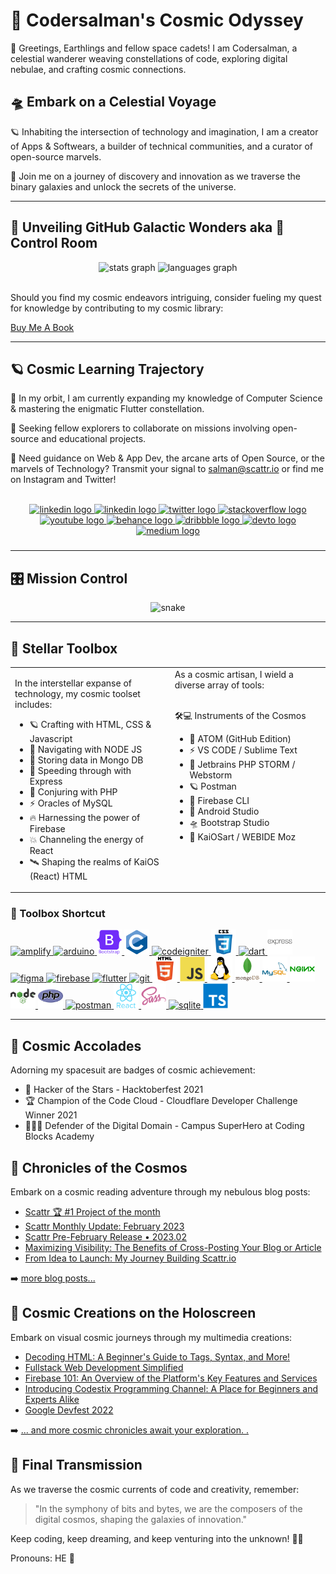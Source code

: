 # 🚀 Codersalman's Cosmic Odyssey

🌌 Greetings, Earthlings and fellow space cadets! I am Codersalman, a celestial wanderer weaving constellations of code, exploring digital nebulae, and crafting cosmic connections.

## 🛸 Embark on a Celestial Voyage

🪐 Inhabiting the intersection of technology and imagination, I am a creator of Apps & Softwears, a builder of technical communities, and a curator of open-source marvels.

🚀 Join me on a journey of discovery and innovation as we traverse the binary galaxies and unlock the secrets of the universe.

<hr>

## 🌟 Unveiling GitHub Galactic Wonders aka 📡 Control Room 

<div align="center">
  <img src="https://github-readme-stats.vercel.app/api?username=codersalman&hide_title=true&hide_rank=true&show_icons=true&include_all_commits=true&count_private=true&disable_animations=false&theme=vue-dark&locale=en&hide_border=true&order=1" height="150" alt="stats graph"  />
  <img src="https://github-readme-stats.vercel.app/api/top-langs?username=codersalman&locale=en&hide_title=true&layout=compact&card_width=320&langs_count=5&theme=vue-dark&hide_border=true&order=2" height="150" alt="languages graph"  />
</div>
<br>


Should you find my cosmic endeavors intriguing, consider fueling my quest for knowledge by contributing to my cosmic library:

[Buy Me A Book](link_to_support_page)

<hr>

## 🪐 Cosmic Learning Trajectory

🌱 In my orbit, I am currently expanding my knowledge of Computer Science & mastering the enigmatic Flutter constellation.

👯 Seeking fellow explorers to collaborate on missions involving open-source and educational projects.

💬 Need guidance on Web & App Dev, the arcane arts of Open Source, or the marvels of Technology? Transmit your signal to salman@scattr.io or find me on Instagram and Twitter!

<br clear="both">

<div align="center">
   <a href="https://peerlist.io/codersalman" target="_blank">
    <img src="https://github-readme-badge.peerlist.io/api/codersalman?style=for-the-badge" height="40" alt="linkedin logo"  />
  </a>
  <a href="https://www.linkedin.com/in/devsalmanshaikh/" target="_blank">
    <img src="https://img.shields.io/static/v1?message=LinkedIn&logo=linkedin&label=&color=0077B5&logoColor=white&labelColor=&style=for-the-badge" height="40" alt="linkedin logo"  />
  </a>
  
  <a href="https://twitter.com/codersalman_" target="_blank">
    <img src="https://img.shields.io/static/v1?message=Twitter&logo=twitter&label=&color=1DA1F2&logoColor=white&labelColor=&style=for-the-badge" height="40" alt="twitter logo"  />
  </a>
  <a href="https://stackoverflow.com/users/16240219/salman-shaikh" target="_blank">
    <img src="https://img.shields.io/static/v1?message=Stackoverflow&logo=stackoverflow&label=&color=FE7A16&logoColor=white&labelColor=&style=for-the-badge" height="40" alt="stackoverflow logo"  />
  </a>
  <a href="https://youtube.com/codersalman" target="_blank">
    <img src="https://img.shields.io/static/v1?message=Youtube&logo=youtube&label=&color=FF0000&logoColor=white&labelColor=&style=for-the-badge" height="40" alt="youtube logo"  />
  </a>
  <a href="https://behance.net/codersalman" target="_blank">
    <img src="https://img.shields.io/static/v1?message=Behance&logo=behance&label=&color=1769ff&logoColor=white&labelColor=&style=for-the-badge" height="40" alt="behance logo"  />
  </a>
  <a href="https://dribbble.com/codersalman?ref=peerlist" target="_blank">
    <img src="https://img.shields.io/static/v1?message=Dribbble&logo=dribbble&label=&color=EA4C89&logoColor=white&labelColor=&style=for-the-badge" height="40" alt="dribbble logo"  />
  </a>
  <a href="https://dev.to/codersalman" target="_blank">
    <img src="https://img.shields.io/static/v1?message=dev.to&logo=dev.to&label=&color=0A0A0A&logoColor=white&labelColor=&style=for-the-badge" height="40" alt="devto logo"  />
  </a>
  <a href="https://medium.com/@codersalman?ref=github_readme" target="_blank">
    <img src="https://img.shields.io/static/v1?message=Medium&logo=medium&label=&color=12100E&logoColor=white&labelColor=&style=for-the-badge" height="40" alt="medium logo"  />
  </a>
</div>

###

<hr>

## 🎛️ Mission Control

<p align="center">
  <img src="https://github.com/codersalman/codersalman/raw/output/github-contribution-grid-snake.svg" alt="snake"></center>
</p>

<hr>

## 🌌 Stellar Toolbox
<table align="center"><tr ><td valign="top" width="20%">

In the interstellar expanse of technology, my cosmic toolset includes:<br>
- 🪐 Crafting with HTML, CSS & Javascript
- 🚀 Navigating with NODE JS
- 🌌 Storing data in Mongo DB
- 💫 Speeding through with Express
- 🌠 Conjuring with PHP
- ⚡ Oracles of MySQL
- 🔥 Harnessing the power of Firebase
- 💥 Channeling the energy of React
- 🛰️ Shaping the realms of KaiOS (React) HTML

</td>
<td valign="top" width="20%">
As a cosmic artisan, I wield a diverse array of tools:

<br>
<br>

🛠💻 Instruments of the Cosmos


- 🌟 ATOM (GitHub Edition)
- ⚡ VS CODE / Sublime Text
- 🌠 Jetbrains PHP STORM / Webstorm
- 🪐 Postman
- 💫 Firebase CLI
- 🚀 Android Studio
- 🛸 Bootstrap Studio
- 🌌 KaiOSart / WEBIDE Moz
</td>
</table>

### 🔧 Toolbox Shortcut
 
<p align="left"> <a href="https://aws.amazon.com/amplify/" target="_blank" rel="noreferrer"> <img src="https://docs.amplify.aws/assets/logo-dark.svg" alt="amplify" width="40" height="40"/> </a> <a href="https://www.arduino.cc/" target="_blank" rel="noreferrer"> <img src="https://cdn.worldvectorlogo.com/logos/arduino-1.svg" alt="arduino" width="40" height="40"/> </a> <a href="https://getbootstrap.com" target="_blank" rel="noreferrer"> <img src="https://raw.githubusercontent.com/devicons/devicon/master/icons/bootstrap/bootstrap-plain-wordmark.svg" alt="bootstrap" width="40" height="40"/> </a> <a href="https://www.cprogramming.com/" target="_blank" rel="noreferrer"> <img src="https://raw.githubusercontent.com/devicons/devicon/master/icons/c/c-original.svg" alt="c" width="40" height="40"/> </a> <a href="https://codeigniter.com" target="_blank" rel="noreferrer"> <img src="https://cdn.worldvectorlogo.com/logos/codeigniter.svg" alt="codeigniter" width="40" height="40"/> </a> <a href="https://www.w3schools.com/css/" target="_blank" rel="noreferrer"> <img src="https://raw.githubusercontent.com/devicons/devicon/master/icons/css3/css3-original-wordmark.svg" alt="css3" width="40" height="40"/> </a> <a href="https://dart.dev" target="_blank" rel="noreferrer"> <img src="https://www.vectorlogo.zone/logos/dartlang/dartlang-icon.svg" alt="dart" width="40" height="40"/> </a> <a href="https://expressjs.com" target="_blank" rel="noreferrer"> <img src="https://raw.githubusercontent.com/devicons/devicon/master/icons/express/express-original-wordmark.svg" alt="express" width="40" height="40"/> </a> <a href="https://www.figma.com/" target="_blank" rel="noreferrer"> <img src="https://www.vectorlogo.zone/logos/figma/figma-icon.svg" alt="figma" width="40" height="40"/> </a> <a href="https://firebase.google.com/" target="_blank" rel="noreferrer"> <img src="https://www.vectorlogo.zone/logos/firebase/firebase-icon.svg" alt="firebase" width="40" height="40"/> </a> <a href="https://flutter.dev" target="_blank" rel="noreferrer"> <img src="https://www.vectorlogo.zone/logos/flutterio/flutterio-icon.svg" alt="flutter" width="40" height="40"/> </a> <a href="https://git-scm.com/" target="_blank" rel="noreferrer"> <img src="https://www.vectorlogo.zone/logos/git-scm/git-scm-icon.svg" alt="git" width="40" height="40"/> </a> <a href="https://www.w3.org/html/" target="_blank" rel="noreferrer"> <img src="https://raw.githubusercontent.com/devicons/devicon/master/icons/html5/html5-original-wordmark.svg" alt="html5" width="40" height="40"/> </a> <a href="https://developer.mozilla.org/en-US/docs/Web/JavaScript" target="_blank" rel="noreferrer"> <img src="https://raw.githubusercontent.com/devicons/devicon/master/icons/javascript/javascript-original.svg" alt="javascript" width="40" height="40"/> </a> <a href="https://www.linux.org/" target="_blank" rel="noreferrer"> <img src="https://raw.githubusercontent.com/devicons/devicon/master/icons/linux/linux-original.svg" alt="linux" width="40" height="40"/> </a> <a href="https://www.mongodb.com/" target="_blank" rel="noreferrer"> <img src="https://raw.githubusercontent.com/devicons/devicon/master/icons/mongodb/mongodb-original-wordmark.svg" alt="mongodb" width="40" height="40"/> </a> <a href="https://www.mysql.com/" target="_blank" rel="noreferrer"> <img src="https://raw.githubusercontent.com/devicons/devicon/master/icons/mysql/mysql-original-wordmark.svg" alt="mysql" width="40" height="40"/> </a> <a href="https://www.nginx.com" target="_blank" rel="noreferrer"> <img src="https://raw.githubusercontent.com/devicons/devicon/master/icons/nginx/nginx-original.svg" alt="nginx" width="40" height="40"/> </a> <a href="https://nodejs.org" target="_blank" rel="noreferrer"> <img src="https://raw.githubusercontent.com/devicons/devicon/master/icons/nodejs/nodejs-original-wordmark.svg" alt="nodejs" width="40" height="40"/> </a> <a href="https://www.php.net" target="_blank" rel="noreferrer"> <img src="https://raw.githubusercontent.com/devicons/devicon/master/icons/php/php-original.svg" alt="php" width="40" height="40"/> </a> <a href="https://postman.com" target="_blank" rel="noreferrer"> <img src="https://www.vectorlogo.zone/logos/getpostman/getpostman-icon.svg" alt="postman" width="40" height="40"/> </a> <a href="https://reactjs.org/" target="_blank" rel="noreferrer"> <img src="https://raw.githubusercontent.com/devicons/devicon/master/icons/react/react-original-wordmark.svg" alt="react" width="40" height="40"/> </a> <a href="https://sass-lang.com" target="_blank" rel="noreferrer"> <img src="https://raw.githubusercontent.com/devicons/devicon/master/icons/sass/sass-original.svg" alt="sass" width="40" height="40"/> </a> <a href="https://www.sqlite.org/" target="_blank" rel="noreferrer"> <img src="https://www.vectorlogo.zone/logos/sqlite/sqlite-icon.svg" alt="sqlite" width="40" height="40"/> </a> <a href="https://www.typescriptlang.org/" target="_blank" rel="noreferrer"> <img src="https://raw.githubusercontent.com/devicons/devicon/master/icons/typescript/typescript-original.svg" alt="typescript" width="40" height="40"/> </a> </p>

<hr>

## 🌟 Cosmic Accolades

Adorning my spacesuit are badges of cosmic achievement:

- 🎉 Hacker of the Stars - Hacktoberfest 2021
- 🏆 Champion of the Code Cloud - Cloudflare Developer Challenge Winner 2021
- 🦸🏻‍♂️ Defender of the Digital Domain - Campus SuperHero at Coding Blocks Academy

## 🚀 Chronicles of the Cosmos

Embark on a cosmic reading adventure through my nebulous blog posts:

<!-- BLOG-POST-LIST:START -->
- [Scattr 🏆 #1 Project of the month](http://blog.scattr.io/scattr-1-project-of-the-month-peerlist/)
- [Scattr Monthly Update: February 2023](http://blog.scattr.io/scattr-monthly-update-february-2023/)
- [Scattr Pre-February Release • 2023.02](http://blog.scattr.io/scattr-january-release-2023-01/)
- [Maximizing Visibility: The Benefits of Cross-Posting Your Blog or Article](http://blog.scattr.io/why-you-should-cross-post-article/)
- [From Idea to Launch: My Journey Building Scattr.io](http://blog.scattr.io/from-idea-to-launch-my-journey-building-scattr-io/)
<!-- BLOG-POST-LIST:END -->
➡️ [more blog posts...](https://dev.to/codersalman/)

## 🎥 Cosmic Creations on the Holoscreen

Embark on visual cosmic journeys through my multimedia creations:

<!-- YOUTUBE:START -->
- [Decoding HTML: A Beginner&#39;s Guide to Tags, Syntax, and More! ](https://www.youtube.com/watch?v=j3Eun4yETMc)
- [Fullstack Web Development Simplified ](https://www.youtube.com/watch?v=K1x6WS6KSd4)
- [Firebase 101: An Overview of the Platform&#39;s Key Features and Services](https://www.youtube.com/watch?v=9BtPMU218hw)
- [Introducing Codestix Programming Channel: A Place for Beginners and Experts Alike](https://www.youtube.com/watch?v=5K7jSieiq2U)
- [Google Devfest 2022 ](https://www.youtube.com/watch?v=u_wWOf0LUxk)
<!-- YOUTUBE:END -->
➡️ [... and more cosmic chronicles await your exploration.
.](https://www.youtube.com/c/CoderSalman)

## 🚀 Final Transmission

As we traverse the cosmic currents of code and creativity, remember:

> "In the symphony of bits and bytes, we are the composers of the digital cosmos, shaping the galaxies of innovation."

Keep coding, keep dreaming, and keep venturing into the unknown! 🌌🚀

Pronouns: HE 🌠

